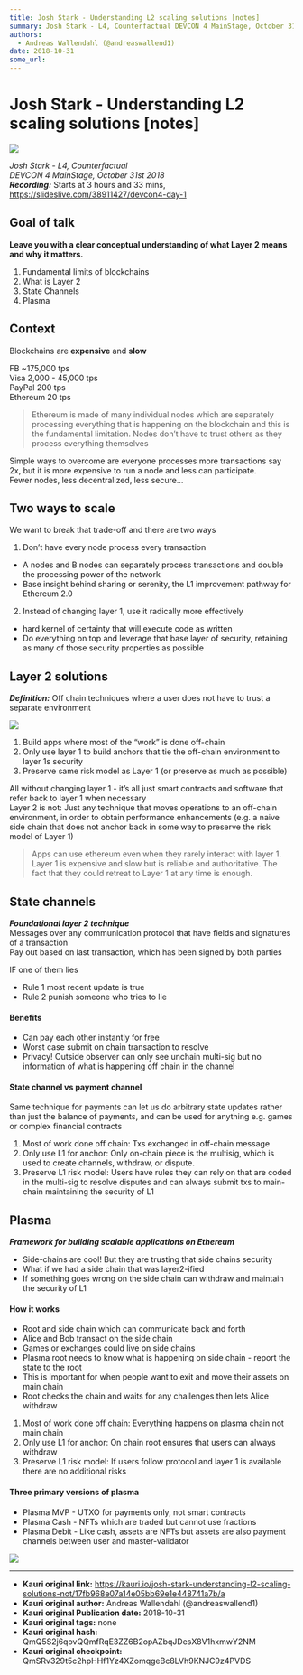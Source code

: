 ```yaml
---
title: Josh Stark - Understanding L2 scaling solutions [notes]
summary: Josh Stark - L4, Counterfactual DEVCON 4 MainStage, October 31st 2018 Recording- Starts at 3 hours and 33 mins, https-//slideslive.com/38911427/devcon4-day-1 Goal of talk Leave you with a clear conceptual understanding of what Layer 2 means and why it matters. Fundamental limits of blockchains What is Layer 2 State Channels Plasma Context Blockchains are expensive and slow FB ~175,000 tps Visa 2,000 - 45,000 tps PayPal 200 tps Ethereum 20 tps Ethereum is made of many individual nodes which are s
authors:
  - Andreas Wallendahl (@andreaswallend1)
date: 2018-10-31
some_url: 
---
```


# Josh Stark - Understanding L2 scaling solutions [notes]

![](https://ipfs.infura.io/ipfs/QmRAyKuDDWADM3zCSjVWcukZy2Xsxmq3FiSxSvjNHyoysK)


_Josh Stark - L4, Counterfactual_  
_DEVCON 4 MainStage, October 31st 2018_  
**_Recording:_** Starts at 3 hours and 33 mins, https://slideslive.com/38911427/devcon4-day-1

## Goal of talk
**Leave you with a clear conceptual understanding of what Layer 2 means and why it matters.**

1. Fundamental limits of blockchains
2. What is Layer 2
3. State Channels
4. Plasma

## Context
Blockchains are **expensive** and **slow**

FB ~175,000 tps  
Visa 2,000 - 45,000 tps  
PayPal 200 tps  
Ethereum 20 tps  

> Ethereum is made of many individual nodes which are separately processing everything that is happening on the blockchain and this is the fundamental limitation. Nodes don’t have to trust others as they process everything themselves

Simple ways to overcome are everyone processes more transactions say 2x, but it is more expensive to run a node and less can participate.  
Fewer nodes, less decentralized, less secure… 

## Two ways to scale
We want to break that trade-off and there are two ways  
1) Don’t have every node process every transaction
 - A nodes and B nodes can separately process transactions and double the processing power of the network
 - Base insight behind sharing or serenity, the L1 improvement pathway for Ethereum 2.0

2) Instead of changing layer 1, use it radically more effectively
 - hard kernel of certainty that will execute code as written
 - Do everything on top and leverage that base layer of security, retaining as many of those security properties as possible 

## Layer 2 solutions
**_Definition:_** Off chain techniques where a user does not have to trust a separate environment  

![](https://ipfs.infura.io/ipfs/QmRAyKuDDWADM3zCSjVWcukZy2Xsxmq3FiSxSvjNHyoysK)

1. Build apps where most of the “work” is done off-chain
2. Only use layer 1 to build anchors that tie the off-chain environment to layer 1s security 
3. Preserve same risk model as Layer 1 (or preserve as much as possible)

All without changing layer 1 - it’s all just smart contracts and software that refer back to layer 1 when necessary  
Layer 2 is not: Just any technique that moves operations to an off-chain environment, in order to obtain performance enhancements (e.g. a naive side chain that does not anchor back in some way to preserve the risk model of Layer 1) 

> Apps can use ethereum even when they rarely interact with layer 1. Layer 1 is expensive and slow but is reliable and authoritative. The fact that they could retreat to Layer 1 at any time is enough.  

## State channels
**_Foundational layer 2 technique_**  
Messages over any communication protocol that have fields and signatures of a transaction   
Pay out based on last transaction, which has been signed by both parties   

IF one of them lies 
 - Rule 1 most recent update is true
 - Rule 2 punish someone who tries to lie

#### Benefits
 - Can pay each other instantly for free
 - Worst case submit on chain transaction to resolve
 - Privacy! Outside observer can only see unchain multi-sig but no information of what is happening off chain in the channel

#### State channel vs payment channel 
Same technique for payments can let us do arbitrary state updates rather than just the balance of payments, and can be used for anything e.g. games or complex financial contracts

1. Most of work done off chain: Txs exchanged in off-chain message
2. Only use L1 for anchor: Only on-chain piece is the multisig, which is used to create channels, withdraw, or dispute.  
3. Preserve L1 risk model: Users have rules they can rely on that are coded in the multi-sig to resolve disputes and can always submit txs to main-chain maintaining the security of L1

## Plasma 
**_Framework for building scalable applications on Ethereum_**
 - Side-chains are cool! But they are trusting that side chains security 
 - What if we had a side chain that was layer2-ified
 - If something goes wrong on the side chain can withdraw and maintain the security of L1

#### How it works
 - Root and side chain which can communicate back and forth  
 - Alice and Bob transact on the side chain  
 - Games or exchanges could live on side chains  
 - Plasma root needs to know what is happening on side chain - report the state to the root  
 - This is important for when people want to exit and move their assets on main chain  
 - Root checks the chain and waits for any challenges then lets Alice withdraw

1. Most of work done off chain: Everything happens on plasma chain not main chain
2. Only use L1 for anchor: On chain root ensures that users can always withdraw 
3. Preserve L1 risk model: If users follow protocol and layer 1 is available there are no additional risks

#### Three primary versions of plasma

 - Plasma MVP - UTXO for payments only, not smart contracts
 - Plasma Cash - NFTs which are traded but cannot use fractions
 - Plasma Debit - Like cash, assets are NFTs but assets are also payment channels between user and master-validator

![](https://ipfs.infura.io/ipfs/QmXmDuqP5eBbewstQRuNGr72HxacYx7RShrZkUerwABBSi)



---

- **Kauri original link:** https://kauri.io/josh-stark-understanding-l2-scaling-solutions-not/17fb968e07a14e05bb69e1e448741a7b/a
- **Kauri original author:** Andreas Wallendahl (@andreaswallend1)
- **Kauri original Publication date:** 2018-10-31
- **Kauri original tags:** none
- **Kauri original hash:** QmQ5S2j6qovQQmfRqE3ZZ6B2opAZbqJDesX8V1hxmwY2NM
- **Kauri original checkpoint:** QmSRv329t5c2hpHHf1Yz4XZomqgeBc8LVh9KNJC9z4PVDS



